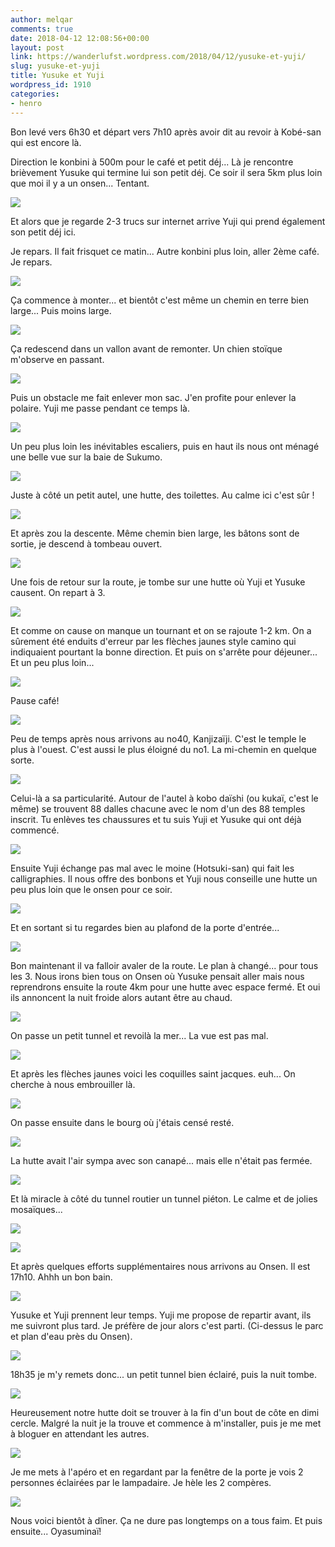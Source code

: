```yaml
---
author: melqar
comments: true
date: 2018-04-12 12:08:56+00:00
layout: post
link: https://wanderlufst.wordpress.com/2018/04/12/yusuke-et-yuji/
slug: yusuke-et-yuji
title: Yusuke et Yuji
wordpress_id: 1910
categories:
- henro
---
```


Bon levé vers 6h30 et départ vers 7h10 après avoir dit au revoir à Kobé-san qui est encore là.

Direction le konbini à 500m pour le café et petit déj... Là je rencontre brièvement Yusuke qui termine lui son petit déj. Ce soir il sera 5km plus loin que moi il y a un onsen... Tentant.

![](https://wanderlufst.files.wordpress.com/2018/04/img_20180407_075344654717735.jpg)

Et alors que je regarde 2-3 trucs sur internet arrive Yuji qui prend également son petit déj ici.

Je repars. Il fait frisquet ce matin... Autre konbini plus loin, aller 2ème café. Je repars.

![](https://wanderlufst.files.wordpress.com/2018/04/img_20180407_083732398098687.jpg)

Ça commence à monter... et bientôt c'est même un chemin en terre bien large... Puis moins large.

![](https://wanderlufst.files.wordpress.com/2018/04/img_20180407_0852501165206879.jpg)

Ça redescend dans un vallon avant de remonter. Un chien stoïque m'observe en passant.

![](https://wanderlufst.files.wordpress.com/2018/04/img_20180407_090234148267744.jpg)

Puis un obstacle me fait enlever mon sac. J'en profite pour enlever la polaire. Yuji me passe pendant ce temps là.

![](https://wanderlufst.files.wordpress.com/2018/04/img_20180407_093855-1788514257.jpg)

Un peu plus loin les inévitables escaliers, puis en haut ils nous ont ménagé une belle vue sur la baie de Sukumo.

![](https://wanderlufst.files.wordpress.com/2018/04/img_20180407_095128-480080780.jpg)

Juste à côté un petit autel, une hutte, des toilettes. Au calme ici c'est sûr !

![](https://wanderlufst.files.wordpress.com/2018/04/img_20180407_0955081668767542.jpg)

Et après zou la descente. Même chemin bien large, les bâtons sont de sortie, je descend à tombeau ouvert.

![](https://wanderlufst.files.wordpress.com/2018/04/img_20180407_1004522125802970.jpg)

Une fois de retour sur la route, je tombe sur une hutte où Yuji et Yusuke causent. On repart à 3.

![](https://wanderlufst.files.wordpress.com/2018/04/img_20180407_111233-1549855497.jpg)

Et comme on cause on manque un tournant et on se rajoute 1-2 km. On a sûrement été enduits d'erreur par les flèches jaunes style camino qui indiquaient pourtant la bonne direction. Et puis on s'arrête pour déjeuner... Et un peu plus loin...

![](https://wanderlufst.files.wordpress.com/2018/04/img_20180407_130256-1809743389.jpg)

Pause café!

![](https://wanderlufst.files.wordpress.com/2018/04/img_20180407_134731-664682591.jpg)

Peu de temps après nous arrivons au no40, Kanjizaïji. C'est le temple le plus à l'ouest. C'est aussi le plus éloigné du no1. La mi-chemin en quelque sorte.

![](https://wanderlufst.files.wordpress.com/2018/04/img_20180407_141037333606308.jpg)

Celui-là a sa particularité. Autour de l'autel à kobo daïshi (ou kukaï, c'est le même) se trouvent 88 dalles chacune avec le nom d'un des 88 temples inscrit. Tu enlèves tes chaussures et tu suis Yuji et Yusuke qui ont déjà commencé.

![](https://wanderlufst.files.wordpress.com/2018/04/img_20180407_141135-1861804028.jpg)

Ensuite Yuji échange pas mal avec le moine (Hotsuki-san) qui fait les calligraphies. Il nous offre des bonbons et Yuji nous conseille une hutte un peu plus loin que le onsen pour ce soir.

![](https://wanderlufst.files.wordpress.com/2018/04/img_20180407_142259-1484918393.jpg)

Et en sortant si tu regardes bien au plafond de la porte d'entrée...

![](https://wanderlufst.files.wordpress.com/2018/04/img_20180407_1514381581833557.jpg)

Bon maintenant il va falloir avaler de la route. Le plan à changé... pour tous les 3. Nous irons bien tous on Onsen où Yusuke pensait aller mais nous reprendrons ensuite la route 4km pour une hutte avec espace fermé. Et oui ils annoncent la nuit froide alors autant être au chaud.

![](https://wanderlufst.files.wordpress.com/2018/04/img_20180407_1613051657083225.jpg)

On passe un petit tunnel et revoilà la mer... La vue est pas mal.

![](https://wanderlufst.files.wordpress.com/2018/04/img_20180407_161458-44202840.jpg)

Et après les flèches jaunes voici les coquilles saint jacques. euh... On cherche à nous embrouiller là.

![](https://wanderlufst.files.wordpress.com/2018/04/img_20180407_162731-1297078254.jpg)

On passe ensuite dans le bourg où j'étais censé resté.

![](https://wanderlufst.files.wordpress.com/2018/04/img_20180407_163415-592301745.jpg)

La hutte avait l'air sympa avec son canapé... mais elle n'était pas fermée.

![](https://wanderlufst.files.wordpress.com/2018/04/img_20180407_165137884936061.jpg)

Et là miracle à côté du tunnel routier un tunnel piéton. Le calme et de jolies mosaïques...

![](https://wanderlufst.files.wordpress.com/2018/04/img_20180407_164637-1002421373.jpg)

![](https://wanderlufst.files.wordpress.com/2018/04/img_20180407_1652401710044897.jpg)

Et après quelques efforts supplémentaires nous arrivons au Onsen. Il est 17h10. Ahhh un bon bain.

![](https://wanderlufst.files.wordpress.com/2018/04/img_20180407_171701-522990345.jpg)

Yusuke et Yuji prennent leur temps. Yuji me propose de repartir avant, ils me suivront plus tard. Je préfère de jour alors c'est parti. (Ci-dessus le parc et plan d'eau près du Onsen).

![](https://wanderlufst.files.wordpress.com/2018/04/img_20180407_182452-1249231502.jpg)

18h35 je m'y remets donc... un petit tunnel bien éclairé, puis la nuit tombe.

![](https://wanderlufst.files.wordpress.com/2018/04/img_20180407_190719390810065.jpg)

Heureusement notre hutte doit se trouver à la fin d'un bout de côte en dimi cercle. Malgré la nuit je la trouve et commence à m'installer, puis je me met à bloguer en attendant les autres.

![](https://wanderlufst.files.wordpress.com/2018/04/img_20180407_201135-949581296.jpg)

Je me mets à l'apéro et en regardant par la fenêtre de la porte je vois 2 personnes éclairées par le lampadaire. Je hèle les 2 compères.

![](https://wanderlufst.files.wordpress.com/2018/04/img_20180407_2025261003698071.jpg)

Nous voici bientôt à dîner. Ça ne dure pas longtemps on a tous faim. Et puis ensuite... Oyasuminaï!
